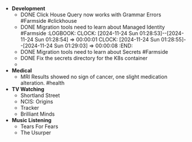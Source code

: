 - **Development**
	- DONE Click House Query now works with Grammar Errors #Farmside #clickhouse
	- DONE Migration tools need to learn about Managed Identity #Farmside
	  :LOGBOOK:
	  CLOCK: [2024-11-24 Sun 01:28:53]--[2024-11-24 Sun 01:28:54] =>  00:00:01
	  CLOCK: [2024-11-24 Sun 01:28:55]--[2024-11-24 Sun 01:29:03] =>  00:00:08
	  :END:
	- DONE Migration tools need to learn about Secrets #Farmside
	- DONE Fix the secrets directory for the K8s container
	-
- **Medical**
	- MRI Results showed no sign of cancer, one slight medication alteration. #health
- **TV Watching**
	- Shortland Street
	- NCIS: Origins
	- Tracker
	- Brilliant Minds
- **Music Listening**
	- Tears For Fears
	- The Usurper